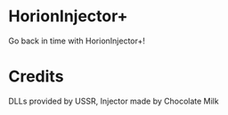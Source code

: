 # HorionInjector+
Go back in time with HorionInjector+! 

# Credits
DLLs provided by USSR, Injector made by Chocolate Milk
